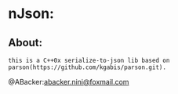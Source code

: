 # nJson:

## About:
	this is a C++0x serialize-to-json lib based on parson(https://github.com/kgabis/parson.git).

@ABacker:abacker.nini@foxmail.com
